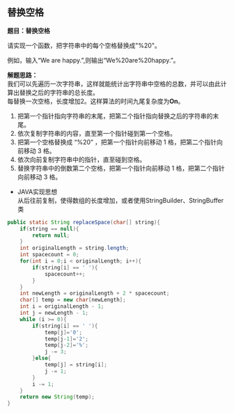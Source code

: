 <link href="markdown.css" rel="stylesheet"></link>

## 替换空格
**题目：替换空格**    

请实现一个函数，把字符串中的每个空格替换成"%20"。
  
例如，输入“We are happy.”,则输出“We%20are%20happy.”。

**解题思路：**  
我们可以先遍历一次字符串，这样就能统计出字符串中空格的总数，并可以由此计算出替换之后的字符串的总长度。  
每替换一次空格，长度增加2。这样算法的时间九尾复杂度为**On**。
1. 把第一个指针指向字符串的末尾，把第二个指针指向替换之后的字符串的末尾。
2. 依次复制字符串的内容，直至第一个指针碰到第一个空格。
3. 把第一个空格替换成 “%20” ，把第一个指针向前移动 1 格，把第二个指针向前移动 3 格。
4. 依次向前复制字符串中的指针，直至碰到空格。
5. 替换字符串中的倒数第二个空格，把第一个指针向前移动 1 格，把第二个指针向前移动 3 格。

* JAVA实现思想  
从后往前复制，使得数组的长度增加，或者使用StringBuilder、StringBuffer类

```java
public static String replaceSpace(char[] string){
    if(string == null){
        return null;
    }
    int originalLength = string.length;
    int spacecount = 0;
    for(int i = 0;i < originalLength; i++){
        if(string[i] == ' '){
            spacecount++;
        }
    }
    int newLength = originalLength + 2 * spacecount;
    char[] temp = new char[newLength];
    int i = originalLength - 1;
    int j = newLength - 1;
    while (i >= 0){
        if(string[i] == ' '){
            temp[j]='0';
            temp[j-1]='2';
            temp[j-2]='%';
            j -= 3;
        }else{
            temp[j] = string[i];
            j -= 1;
        }
        i -= 1;
    }
    return new String(temp);
}
```

